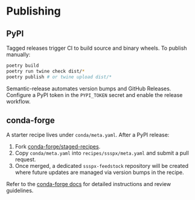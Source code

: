 # Publishing

## PyPI

Tagged releases trigger CI to build source and binary wheels. To publish manually:

```bash
poetry build
poetry run twine check dist/*
poetry publish # or twine upload dist/*
```

Semantic-release automates version bumps and GitHub Releases. Configure a PyPI token in the
`PYPI_TOKEN` secret and enable the release workflow.

## conda-forge

A starter recipe lives under `conda/meta.yaml`. After a PyPI release:

1. Fork [conda-forge/staged-recipes](https://github.com/conda-forge/staged-recipes).
2. Copy `conda/meta.yaml` into `recipes/ssspx/meta.yaml` and submit a pull request.
3. Once merged, a dedicated `ssspx-feedstock` repository will be created where future
   updates are managed via version bumps in the recipe.

Refer to the [conda-forge docs](https://conda-forge.org/docs/) for detailed instructions
and review guidelines.
